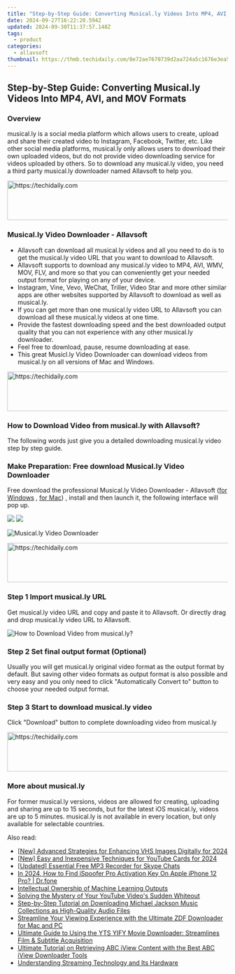 ```yaml
---
title: "Step-by-Step Guide: Converting Musical.ly Videos Into MP4, AVI, and MOV Formats"
date: 2024-09-27T16:22:20.594Z
updated: 2024-09-30T11:37:57.148Z
tags:
  - product
categories:
  - allavsoft
thumbnail: https://thmb.techidaily.com/0e72ae7670739d2aa724a5c1676e3ea5eb7af36bcb7980843f57c620d01dbd2b.jpg
---
```


## Step-by-Step Guide: Converting Musical.ly Videos Into MP4, AVI, and MOV Formats

### Overview

musical.ly is a social media platform which allows users to create, upload and share their created video to Instagram, Facebook, Twitter, etc. Like other social media platforms, musical.ly only allows users to download their own uploaded videos, but do not provide video downloading service for videos uploaded by others. So to download any musical.ly video, you need a third party musical.ly downloader named Allavsoft to help you.

<!-- affiliate ads begin -->
<a href="https://aligracehair.sjv.io/c/5597632/1918703/19272" target="_top" id="1918703">
  <img src="//a.impactradius-go.com/display-ad/19272-1918703" border="0" alt="https://techidaily.com" width="728" height="90"/>
</a>
<img height="0" width="0" src="https://aligracehair.sjv.io/i/5597632/1918703/19272" style="position:absolute;visibility:hidden;" border="0" />
<!-- affiliate ads end -->

### Musical.ly Video Downloader - Allavsoft

* Allavsoft can download all musical.ly videos and all you need to do is to get the musical.ly video URL that you want to download to Allavsoft.
* Allavsoft supports to download any musical.ly video to MP4, AVI, WMV, MOV, FLV, and more so that you can conveniently get your needed output format for playing on any of your device.
* Instagram, Vine, Vevo, WeChat, Triller, Video Star and more other similar apps are other websites supported by Allavsoft to download as well as musical.ly.
* If you can get more than one musical.ly video URL to Allavsoft you can download all these musical.ly videos at one time.
* Provide the fastest downloading speed and the best downloaded output quality that you can not experience with any other musical.ly downloader.
* Feel free to download, pause, resume downloading at ease.
* This great Musicl.ly Video Downloader can download videos from musical.ly on all versions of Mac and Windows.

<!-- affiliate ads begin -->
<a href="https://ephamedtechinc.pxf.io/c/5597632/2136623/26400" target="_top" id="2136623">
  <img src="//a.impactradius-go.com/display-ad/26400-2136623" border="0" alt="https://techidaily.com" width="728" height="90"/>
</a>
<img height="0" width="0" src="https://ephamedtechinc.pxf.io/i/5597632/2136623/26400" style="position:absolute;visibility:hidden;" border="0" />
<!-- affiliate ads end -->

### How to Download Video from musical.ly with Allavsoft?

The following words just give you a detailed downloading musical.ly video step by step guide.

### Make Preparation: Free download Musical.ly Video Downloader

Free download the professional Musical.ly Video Downloader - Allavsoft ([for Windows](https://tools.techidaily.com/allavsoft/products/) , [for Mac](https://tools.techidaily.com/allavsoft/products/)) , install and then launch it, the following interface will pop up.

[![](https://www.allavsoft.com/how-to/../images/how-to/free-download-win.jpg)](https://tools.techidaily.com/allavsoft/products/) [![](https://www.allavsoft.com/how-to/../images/how-to/free-download-mac.jpg)](https://tools.techidaily.com/allavsoft/products/)

![Musical.ly Video Downloader](https://www.allavsoft.com/how-to/../images/allavsoft/screen-shot-600.jpg)

<!-- affiliate ads begin -->
<a href="https://appsumo.8odi.net/c/5597632/2130874/7443" target="_top" id="2130874">
  <img src="//a.impactradius-go.com/display-ad/7443-2130874" border="0" alt="https://techidaily.com" width="728" height="90"/>
</a>
<img height="0" width="0" src="https://appsumo.8odi.net/i/5597632/2130874/7443" style="position:absolute;visibility:hidden;" border="0" />
<!-- affiliate ads end -->

### Step 1 Import musical.ly URL

Get musical.ly video URL and copy and paste it to Allavsoft. Or directly drag and drop musical.ly video URL to Allavsoft.

![How to Download Video from musical.ly?](https://www.allavsoft.com/how-to/../images/how-to/download-rtmp-video/download-rtmp-video.jpg)

### Step 2 Set final output format (Optional)

Usually you will get musical.ly original video format as the output format by default. But saving other video formats as output format is also possible and very easy and you only need to click "Automatically Convert to" button to choose your needed output format.

### Step 3 Start to download musical.ly video

Click "Download" button to complete downloading video from musical.ly

<!-- affiliate ads begin -->
<a href="https://appsumo.8odi.net/c/5597632/2100526/7443" target="_top" id="2100526">
  <img src="//a.impactradius-go.com/display-ad/7443-2100526" border="0" alt="https://techidaily.com" width="728" height="90"/>
</a>
<img height="0" width="0" src="https://appsumo.8odi.net/i/5597632/2100526/7443" style="position:absolute;visibility:hidden;" border="0" />
<!-- affiliate ads end -->

### More about musical.ly

For former musical.ly versions, videos are allowed for creating, uploading and sharing are up to 15 seconds, but for the latest iOS musical.ly, videos are up to 5 minutes. musical.ly is not available in every location, but only available for selectable countries.

<ins class="adsbygoogle"
     style="display:block"
     data-ad-format="autorelaxed"
     data-ad-client="ca-pub-7571918770474297"
     data-ad-slot="1223367746"></ins>

<ins class="adsbygoogle"
     style="display:block"
     data-ad-client="ca-pub-7571918770474297"
     data-ad-slot="8358498916"
     data-ad-format="auto"
     data-full-width-responsive="true"></ins>

<span class="atpl-alsoreadstyle">Also read:</span>
<div><ul>
<li><a href="https://fox-access.techidaily.com/new-advanced-strategies-for-enhancing-vhs-images-digitally-for-2024/"><u>[New] Advanced Strategies for Enhancing VHS Images Digitally for 2024</u></a></li>
<li><a href="https://facebook-video-footage.techidaily.com/new-easy-and-inexpensive-techniques-for-youtube-cards-for-2024/"><u>[New] Easy and Inexpensive Techniques for YouTube Cards for 2024</u></a></li>
<li><a href="https://desktop-recording.techidaily.com/updated-essential-free-mp3-recorder-for-skype-chats/"><u>[Updated] Essential Free MP3 Recorder for Skype Chats</u></a></li>
<li><a href="https://review-topics.techidaily.com/in-2024-how-to-find-ispoofer-pro-activation-key-on-apple-iphone-12-pro-drfone-by-drfone-virtual-ios/"><u>In 2024, How to Find iSpoofer Pro Activation Key On Apple iPhone 12 Pro? | Dr.fone</u></a></li>
<li><a href="https://tech-savvy.techidaily.com/intellectual-ownership-of-machine-learning-outputs/"><u>Intellectual Ownership of Machine Learning Outputs</u></a></li>
<li><a href="https://fox-triigers.techidaily.com/solving-the-mystery-of-your-youtube-videos-sudden-whiteout/"><u>Solving the Mystery of Your YouTube Video's Sudden Whiteout</u></a></li>
<li><a href="https://fox-triigers.techidaily.com/step-by-step-tutorial-on-downloading-michael-jackson-music-collections-as-high-quality-audio-files/"><u>Step-by-Step Tutorial on Downloading Michael Jackson Music Collections as High-Quality Audio Files</u></a></li>
<li><a href="https://fox-triigers.techidaily.com/streamline-your-viewing-experience-with-the-ultimate-zdf-downloader-for-mac-and-pc/"><u>Streamline Your Viewing Experience with the Ultimate ZDF Downloader for Mac and PC</u></a></li>
<li><a href="https://fox-triigers.techidaily.com/ultimate-guide-to-using-the-yts-yify-movie-downloader-streamlines-film-and-subtitle-acquisition/"><u>Ultimate Guide to Using the YTS YIFY Movie Downloader: Streamlines Film & Subtitle Acquisition</u></a></li>
<li><a href="https://fox-triigers.techidaily.com/ultimate-tutorial-on-retrieving-abc-iview-content-with-the-best-abc-iview-downloader-tools/"><u>Ultimate Tutorial on Retrieving ABC iView Content with the Best ABC iView Downloader Tools</u></a></li>
<li><a href="https://tech-recovery.techidaily.com/understanding-streaming-technology-and-its-hardware/"><u>Understanding Streaming Technology and Its Hardware</u></a></li>
</ul></div>

